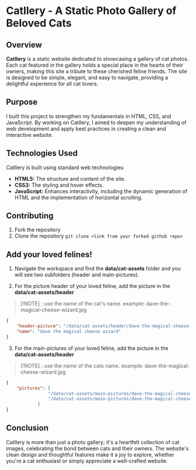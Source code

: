 # Catllery - A Static Photo Gallery of Beloved Cats

## Overview
**Catllery** is a static website dedicated to showcasing a gallery of cat photos. Each cat featured in the gallery holds a special place in the hearts of their owners, making this site a tribute to these cherished feline friends. The site is designed to be simple, elegant, and easy to navigate, providing a delightful experience for all cat lovers.

## Purpose
I built this project to strengthen my fundamentals in HTML, CSS, and JavaScript. By working on Catllery, I aimed to deepen my understanding of web development and apply best practices in creating a clean and interactive website.

## Technologies Used
Catllery is built using standard web technologies:

- **HTML5:** The structure and content of the site.
- **CSS3:** The styling and hover effects.
- **JavaScript:** Enhances interactivity, including the dynamic generation of HTML and the implementation of horizontal scrolling.

## Contributing
1. Fork the repository
2. Clone the repository 
```git clone <link from your forked github repo>```

## Add your loved felines!
1. Navigate the workspace and find the **data/cat-assets** folder and you will see two subfolders (header and main-pictures).

2. For the picture header of your loved feline, add the picture in the **data/cat-assets/header**
> [!NOTE] : use the name of the cat's name. example: dave-the-magical-cheese-wizard.jpg
```json
{
    "header-picture": "/data/cat-assets/header/dave-the-magical-cheese-wizard.jpg",
    "name": "dave the magical cheese wizard"
}
```

3. For the main-pictures of your loved feline, add the picture in the **data/cat-assets/header**
> [!NOTE] : use the name of the cats name. example: dave-the-magical-cheese-wizard.jpg
```json
{
    "pictures": [
                "/data/cat-assets/main-pictures/dave-the-magical-cheese-wizard/dave1.jpg",
                "/data/cat-assets/main-pictures/dave-the-magical-cheese-wizard/dave2.jpg"
            ]
}
```


## Conclusion
Catllery is more than just a photo gallery; it's a heartfelt collection of cat images, celebrating the bond between cats and their owners. The website's clean design and thoughtful features make it a joy to explore, whether you're a cat enthusiast or simply appreciate a well-crafted website.


